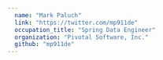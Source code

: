 ```yaml
---
  name: "Mark Paluch"
  link: "https://twitter.com/mp911de"
  occupation_title: "Spring Data Engineer"
  organization: "Pivotal Software, Inc."
  github: "mp911de"
---
```

